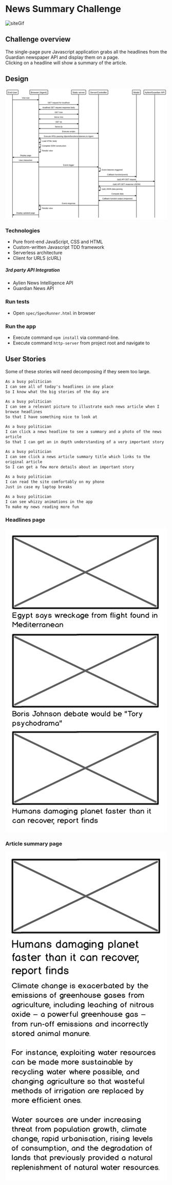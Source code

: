 # News Summary Challenge

![siteGif](siteGif.gif)

## Challenge overview

The single-page pure Javascript application grabs all the headlines from the Guardian newspaper API and display them on a page.  
Clicking on a headline will show a summary of the article.

## Design

![Sequence diagram](diagram.svg)

### Technologies

- Pure front-end JavaScript, CSS and HTML
- Custom-written Javascript TDD framework
- Serverless architecture 
- Client for URLS (cURL)

##### 3rd party API Integration

- Aylien News Intelligence API
- Guardian News API


### Run tests

- Open `spec/SpecRunner.html` in browser


### Run the app

- Execute command `npm install` via command-line.
- Execute command `http-server` from project root and navigate to 

## User Stories

Some of these stories will need decomposing if they seem too large.

```
As a busy politician
I can see all of today's headlines in one place
So I know what the big stories of the day are
```

```
As a busy politician
I can see a relevant picture to illustrate each news article when I browse headlines
So that I have something nice to look at
```

```
As a busy politician
I can click a news headline to see a summary and a photo of the news article
So that I can get an in depth understanding of a very important story
```

```
As a busy politician
I can see click a news article summary title which links to the original article
So I can get a few more details about an important story
```

```
As a busy politician
I can read the site comfortably on my phone
Just in case my laptop breaks
```

```
As a busy politician
I can see whizzy animations in the app
To make my news reading more fun
```

### Headlines page

![Headlines page mockup](images/news-summary-project-headlines-page-mockup.png)

### Article summary page

![Article page mockup](images/news-summary-project-article-page-mockup.png)

